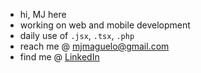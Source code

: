 - hi, MJ here 
- working on web and mobile development  
- daily use of ``.jsx``, ``.tsx``, ``.php``
- reach me @ [mjmaguelo@gmail.com](mjmaguelo@gmail.com)
- find me @ [LinkedIn](https://www.linkedin.com/in/mj-aguelo/)

<!--
**mjazxcvb/mjazxcvb** is a ✨ _special_ ✨ repository because its `README.md` (this file) appears on your GitHub profile.

Here are some ideas to get you started:

- 🔭 I’m currently working on ...
- 🌱 I’m currently learning ...
- 👯 I’m looking to collaborate on ...
- 🤔 I’m looking for help with ...
- 💬 Ask me about ...
- 📫 How to reach me: ...
- 😄 Pronouns: ...
- ⚡ Fun fact: ...
-->
